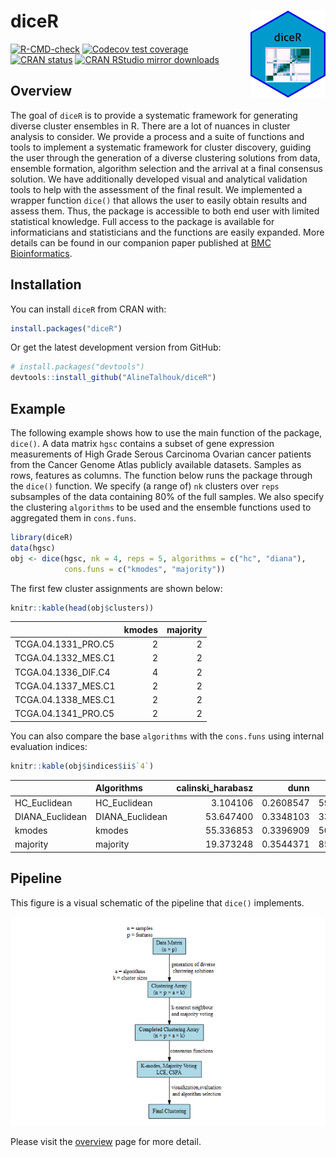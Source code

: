 
<!-- README.md is generated from README.Rmd. Please edit that file -->

# diceR <a href='https://alinetalhouk.github.io/diceR/'><img src='man/figures/logo.png' align="right" height="139" /></a>

<!-- badges: start -->

[![R-CMD-check](https://github.com/AlineTalhouk/diceR/workflows/R-CMD-check/badge.svg)](https://github.com/AlineTalhouk/diceR/actions)
[![Codecov test
coverage](https://codecov.io/gh/AlineTalhouk/diceR/branch/master/graph/badge.svg)](https://codecov.io/gh/AlineTalhouk/diceR?branch=master)
[![CRAN
status](https://www.r-pkg.org/badges/version/diceR)](https://CRAN.R-project.org/package=diceR)
[![CRAN RStudio mirror
downloads](https://cranlogs.r-pkg.org/badges/grand-total/diceR?color=orange)](https://r-pkg.org/pkg/diceR)
<!-- badges: end -->

## Overview

The goal of `diceR` is to provide a systematic framework for generating
diverse cluster ensembles in R. There are a lot of nuances in cluster
analysis to consider. We provide a process and a suite of functions and
tools to implement a systematic framework for cluster discovery, guiding
the user through the generation of a diverse clustering solutions from
data, ensemble formation, algorithm selection and the arrival at a final
consensus solution. We have additionally developed visual and analytical
validation tools to help with the assessment of the final result. We
implemented a wrapper function `dice()` that allows the user to easily
obtain results and assess them. Thus, the package is accessible to both
end user with limited statistical knowledge. Full access to the package
is available for informaticians and statisticians and the functions are
easily expanded. More details can be found in our companion paper
published at [BMC
Bioinformatics](https://doi.org/10.1186/s12859-017-1996-y).

## Installation

You can install `diceR` from CRAN with:

``` r
install.packages("diceR")
```

Or get the latest development version from GitHub:

``` r
# install.packages("devtools")
devtools::install_github("AlineTalhouk/diceR")
```

## Example

The following example shows how to use the main function of the package,
`dice()`. A data matrix `hgsc` contains a subset of gene expression
measurements of High Grade Serous Carcinoma Ovarian cancer patients from
the Cancer Genome Atlas publicly available datasets. Samples as rows,
features as columns. The function below runs the package through the
`dice()` function. We specify (a range of) `nk` clusters over `reps`
subsamples of the data containing 80% of the full samples. We also
specify the clustering `algorithms` to be used and the ensemble
functions used to aggregated them in `cons.funs`.

``` r
library(diceR)
data(hgsc)
obj <- dice(hgsc, nk = 4, reps = 5, algorithms = c("hc", "diana"),
            cons.funs = c("kmodes", "majority"))
```

The first few cluster assignments are shown below:

``` r
knitr::kable(head(obj$clusters))
```

|                      | kmodes | majority |
|:---------------------|-------:|---------:|
| TCGA.04.1331\_PRO.C5 |      2 |        2 |
| TCGA.04.1332\_MES.C1 |      2 |        2 |
| TCGA.04.1336\_DIF.C4 |      4 |        2 |
| TCGA.04.1337\_MES.C1 |      2 |        2 |
| TCGA.04.1338\_MES.C1 |      2 |        2 |
| TCGA.04.1341\_PRO.C5 |      2 |        2 |

You can also compare the base `algorithms` with the `cons.funs` using
internal evaluation indices:

``` r
knitr::kable(obj$indices$ii$`4`)
```

|                  | Algorithms       | calinski\_harabasz |      dunn |      pbm |       tau |     gamma |  c\_index | davies\_bouldin | mcclain\_rao |   sd\_dis | ray\_turi |   g\_plus | silhouette | s\_dbw | Compactness | Connectivity |
|:-----------------|:-----------------|-------------------:|----------:|---------:|----------:|----------:|----------:|----------------:|-------------:|----------:|----------:|----------:|-----------:|-------:|------------:|-------------:|
| HC\_Euclidean    | HC\_Euclidean    |           3.104106 | 0.2608547 | 59.73711 | 0.1994677 | 0.6349401 | 0.2844073 |        1.839182 |    0.8009149 | 0.1306062 | 1.4765665 | 0.0180141 |        NaN |    NaN |    24.83225 |     41.62183 |
| DIANA\_Euclidean | DIANA\_Euclidean |          53.647400 | 0.3348103 | 33.87817 | 0.4296601 | 0.6314448 | 0.1589442 |        2.824201 |    0.8051915 | 0.2119281 | 3.2978986 | 0.0853202 |  0.0692233 |    NaN |    21.93396 |    241.66310 |
| kmodes           | kmodes           |          55.336853 | 0.3396909 | 50.73168 | 0.4553051 | 0.6600223 | 0.1455632 |        2.010999 |    0.7974362 | 0.1180643 | 1.1528004 | 0.0808925 |  0.1250821 |    NaN |    21.90504 |    204.58333 |
| majority         | majority         |          19.373248 | 0.3544371 | 85.05173 | 0.3694313 | 0.6529652 | 0.2102487 |        1.622799 |    0.8019453 | 0.1108674 | 0.9200511 | 0.0555431 |  0.1884934 |    NaN |    23.85408 |     64.04921 |

## Pipeline

This figure is a visual schematic of the pipeline that `dice()`
implements.

![Ensemble Clustering pipeline.](man/figures/pipeline.png)

Please visit the
[overview](https://alinetalhouk.github.io/diceR/articles/overview.html "diceR overview")
page for more detail.

